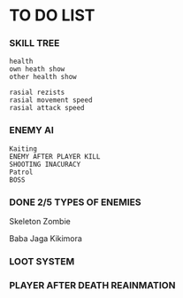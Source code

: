# TO DO LIST
### SKILL TREE
```
health
own heath show
other health show 

rasial rezists
rasial movement speed
rasial attack speed
```
### ENEMY AI
```
Kaiting
ENEMY AFTER PLAYER KILL
SHOOTING INACURACY
Patrol
BOSS
```
### DONE 2/5 TYPES OF ENEMIES 
Skeleton
Zombie

Baba Jaga
Kikimora



### LOOT SYSTEM
### PLAYER AFTER DEATH REAINMATION